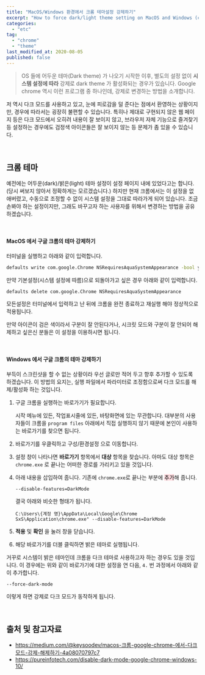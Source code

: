 ```yaml
---
title: "MacOS/Windows 환경에서 크롬 테마설정 강제하기"
excerpt: "How to force dark/light theme setting on MacOS and Windows (currently not in settings page)"
categories:
  - "etc"
tag:
  - "chrome"
  - "theme"
last_modified_at: 2020-08-05
published: false
---
```


> OS 들에 어두운 테마(Dark theme) 가 나오기 시작한 이후, 별도의 설정 없이 **시스템 설정에 따라** 강제로 dark theme 가 활성화되는 경우가 있습니다. Google chrome 역시 이런 프로그램 중 하나인데, 강제로 변경하는 방법을 소개합니다.

저 역시 다크 모드를 사용하고 있고, 눈에 피로감을 덜 준다는 점에서 환영하는 상황이지만, 경우에 따라서는 굉장히 불편할 수 있습니다. 특히나 제대로 구현되지 않은 웹 페이지 등은 다크 모드에서 오히려 내용이 잘 보이지 않고, 브라우저 자체 기능으로 즐겨찾기 등 설정하는 경우에도 검정색 아이콘들은 잘 보이지 않는 등 문제가 좀 있을 수 있습니다. 

<br/>

## 크롬 테마 

예전에는 어두운(dark)/밝은(light) 테마 설정이 설정 페이지 내에 있었다고는 합니다. (당시 써보지 않아서 정확하게는 모르겠습니다.) 하지만 현재 크롬에서는 이 설정을 없애버렸고, 수동으로 조정할 수 없이 시스템 설정을 그대로 따라가게 되어 있습니다. 조금 손봐야 하는 설정이지만, 그래도 바꾸고자 하는 사용자를 위해서 변경하는 방법을 공유하겠습니다. 

<br/>

#### MacOS 에서 구글 크롬의 테마 강제하기

터미널을 실행하고 아래와 같이 입력합니다. 

```sh
defaults write com.google.Chrome NSRequiresAquaSystemAppearance -bool yes
```

만약 기본설정(시스템 설정에 따름)으로 되돌아가고 싶은 경우 아래와 같이 입력합니다. 

```sh
defaults delete com.google.Chrome NSRequiresAquaSystemAppearance
```

모든설정은 터미널에서 입력하고 난 뒤에 크롬을 완전 종료하고 재실행 해야 정상적으로 적용됩니다. 

만약 아이콘이 검은 색이라서 구분이 잘 안된다거나, 시크릿 모드와 구분이 잘 안되어 해제하고 싶은신 분들은 이 설정을 이용하시면 됩니다.

<br/>

#### Windows 에서 구글 크롬의 테마 강제하기

부득이 스크린샷을 할 수 없는 상황이라 우선 글로만 적어 두고 향후 추가할 수 있도록 하겠습니다. 이 방법의 요지는, 실행 파일에서 파라미터로 조정함으로써 다크 모드를 해제/활성화 하는 것입니다.

1. 구글 크롬을 실행하는 바로가기가 필요합니다. 

   시작 메뉴에 있든, 작업표시줄에 있든, 바탕화면에 있는 무관합니다. 대부분의 사용자들이 크롬을 `program files` 아래에서 직접 실행하지 않기 때문에 본인이 사용하는 바로가기를 찾으면 됩니다.

2. 바로가기를 우클릭하고 구성/환경설정 으로 이동합니다. 

3. 설정 창이 나타나면 **바로가기** 항목에서 **대상** 항목을 찾습니다. 
  아마도 대상 항목은 `chrome.exe` 로 끝나는 어떠한 경로를 가리키고 있을 것입니다.

4. 아래 내용을 삽입하여 줍니다. 기존에 `chrome.exe`로 끝나는 부분에 <mark style='background-color: #ffdce0'>추가</mark>해 줍니다.

   ```
   --disable-features=DarkMode
   ```

   결국 아래와 비슷한 형태가 됩니다.

   ```
   C:\Users\{계정 명}\AppData\Local\Google\Chrome SxS\Application\chrome.exe" --disable-features=DarkMode
   ```

5. **적용** 및 **확인** 을 눌러 창을 닫습니다.

6. 해당 바로가기를 더블 클릭하면 밝은 테마로 실행됩니다.

거꾸로 시스템이 밝은 테마인데 크롬을 다크 테마로 사용하고자 하는 경우도 있을 것입니다. 이 경우에는 위와 같이 바로가기에 대한 설정을 연 다음, `4.` 번 과정에서 아래와 같이 추가합니다.

   ```
   --force-dark-mode
   ```

이렇게 하면 강제로 다크 모드가 동작하게 됩니다.

<br/>

## 출처 및 참고자료

- <https://medium.com/@keysoodev/macos-크롬-google-chrome-에서-다크모드-강제-해제하기-4a08070797c7>
- <https://pureinfotech.com/disable-dark-mode-google-chrome-windows-10/>